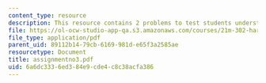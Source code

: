 ```yaml
---
content_type: resource
description: This resource contains 2 problems to test students understanding.
file: https://ol-ocw-studio-app-qa.s3.amazonaws.com/courses/21m-302-harmony-and-counterpoint-ii-spring-2005/6a6dc3336ed384e9cde4c8c38acfa386_assignmentno3.pdf
file_type: application/pdf
parent_uid: 89112b14-79cb-6169-981d-e65f3a2585ae
resourcetype: Document
title: assignmentno3.pdf
uid: 6a6dc333-6ed3-84e9-cde4-c8c38acfa386
---
```

